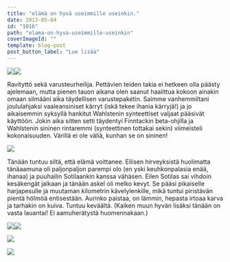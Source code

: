 ```yaml
---
title: "elämä on hyvä useimmille useinkin."
date: 2013-05-04
id: "1016"
path: "elama-on-hyva-useimmille-useinkin"
coverImageId: ""
template: blog-post
post_button_label: "Lue lisää"
---
```


[![](/images/IMG_0876.JPG)](http://4.bp.blogspot.com/-wWe2brmUIco/UXWG92F_mmI/AAAAAAAAFo4/VW7qB-MqLoQ/s1600/IMG_0876.JPG)[![](/images/IMG_0135.JPG)](http://3.bp.blogspot.com/-rldLbilAAAA/UYUGEzJMSRI/AAAAAAAAFrg/rkNLvER6JPg/s1600/IMG_0135.JPG)

Ravityttö sekä varusteurheilija. Pettävien teiden takia ei hetkeen olla päästy ajelemaan, mutta pienen tauon aikana olen saanut haalittua kokoon ainakin omaan silmääni aika täydellisen varustepaketin. Saimme vanhemmiltani joululahjaksi vaaleansiniset kärryt (iskä tekee ihania kärryjä!) ja jo aikaisemmin syksyllä hankitut Wahlstenin synteettiset valjaat pääsivät käyttöön. Jokin aika sitten setti täydentyi Finntackin beta-ohjilla ja Wahlstenin sininen rintaremmi (synteettinen tottakai sekin) viimeisteli kokonaisuuden. Värillä ei ole väliä, kunhan se on sininen!

[![](/images/IMG_0130.JPG)](http://1.bp.blogspot.com/-f0PLj2-Pd0k/UYUF8vHFMwI/AAAAAAAAFrQ/LUIT_2WrNxY/s1600/IMG_0130.JPG)

Tänään tuntuu siltä, että elämä voittanee. Eilisen hirveyksistä huolimatta tänäaamuna oli paljonpaljon parempi olo (en yski keuhkonpalasia enää, ihanaa) ja puuhailin Sotilaankin kanssa vähäsen. Eilen Sotilas sai vihdoin kesäkengät jalkaan ja tänään askel oli melko kevyt. Se pääsi pikaiselle harjapesulle ja muutaman kilometrin kävelylenkille, mikä tuntui piristävän pientä hölmöä entisestään. Aurinko paistaa, on lämmin, hepasta irtoaa karva ja tarhakin on kuiva. Tuntuu keväältä. (Kaiken muun hyvän lisäksi tänään on vasta lauantai! Ei aamuherätystä huomennakaan.)

[![](/images/IMG_0140.JPG)](http://4.bp.blogspot.com/-ufS3H-FgKjU/UYUGOxfpDhI/AAAAAAAAFrw/n1Ib54xh3Zc/s1600/IMG_0140.JPG)[![](/images/IMG_0149.JPG)](http://3.bp.blogspot.com/-Sss7D3qtA9Y/UYUGZkKh28I/AAAAAAAAFsA/qmt7L39lc_w/s1600/IMG_0149.JPG)

[![](/images/IMG_0137.JPG)](http://3.bp.blogspot.com/-tKUXfjKOpmA/UYUGKCOZfxI/AAAAAAAAFro/RIgrnGSTmTM/s1600/IMG_0137.JPG)

[![](/images/ak.jpg)](http://2.bp.blogspot.com/-vd6FvSR-grg/UYUJWBy4E9I/AAAAAAAAFsQ/V-nbvgwhb6s/s1600/ak.jpg)
